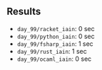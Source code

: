 
## Results

- `day_99/racket_iain`: 0 sec
- `day_99/python_iain`: 0 sec
- `day_99/fsharp_iain`: 1 sec
- `day_99/rust_iain`: 1 sec
- `day_99/ocaml_iain`: 0 sec
